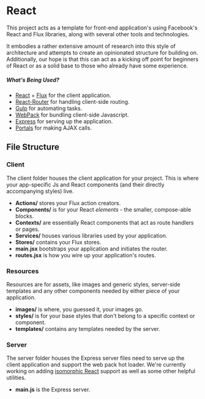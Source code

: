# React

This project acts as a template for front-end application's using Facebook's React and Flux libraries, along with several other tools and technologies.

It embodies a rather extensive amount of research into this style of architecture and attempts to create an opinionated structure for building on.  Additionally, our hope is that this can act as a kicking off point for beginners of React or as a solid base to those who already have some experience.

##### What's Being Used?

* [React](http://facebook.github.io/react/) + [Flux](http://facebook.github.io/flux/) for the client application.
* [React-Router](https://rackt.github.io/react-router/) for handling client-side routing.
* [Gulp](http://gulpjs.io) for automating tasks.
* [WebPack](http://webpack.github.io/) for bundling client-side Javascript.
* [Express](http://expressjs.com) for serving up the application.
* [Portals](https://www.npmjs.com/package/portals) for making AJAX calls.

## File Structure

### Client

The client folder houses the client application for your project.  This is where your app-specific Js and React components (and their directly accompanying styles) live.

* **Actions/** stores your Flux action creators.
* **Components/** is for your React _elements_ - the smaller, compose-able blocks.
* **Contexts/** are essentially React components that act as route handlers or pages.
* **Services/** houses various libraries used by your application.
* **Stores/** contains your Flux stores.
* **main.jsx** bootstraps your application and initiates the router.
* **routes.jsx** is how you wire up your application's routes.

### Resources

Resources are for assets, like images and generic styles, server-side templates and any other components needed by either piece of your application.

* **images/** is where, you guessed it, your images go.
* **styles/** is for your base styles that don't belong to a specific context or component.
* **templates/** contains any templates needed by the server.

### Server

The server folder houses the Express server files need to serve up the client application and support the web pack hot loader.  We're currently working on adding [isomorphic React](http://bensmithett.github.io/going-isomorphic-with-react/#/) support as well as some other helpful utilities.

* **main.js** is the Express server.
